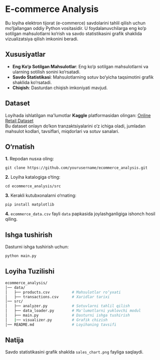 # E-commerce Analysis

Bu loyiha elektron tijorat (e-commerce) savdolarini tahlil qilish uchun mo‘ljallangan oddiy Python vositasidir. U foydalanuvchilarga eng ko‘p sotilgan mahsulotlarni ko‘rish va savdo statistikasini grafik shaklida vizualizatsiya qilish imkonini beradi.

## Xususiyatlar
- **Eng Ko‘p Sotilgan Mahsulotlar**: Eng ko‘p sotilgan mahsulotlarni va ularning sotilish sonini ko‘rsatadi.
- **Savdo Statistikasi**: Mahsulotlarning sotuv bo‘yicha taqsimotini grafik shaklida ko‘rsatadi.
- **Chiqish**: Dasturdan chiqish imkoniyati mavjud.

## Dataset
Loyihada ishlatilgan ma'lumotlar **Kaggle** platformasidan olingan:
[Online Retail Dataset](https://www.kaggle.com/datasets/carrie1/ecommerce-data)<br>
Bu dataset onlayn do‘kon tranzaktsiyalarini o‘z ichiga oladi, jumladan mahsulot kodlari, tavsiflari, miqdorlari va sotuv sanalari.

## O‘rnatish

**1.** Repodan nusxa oling:
```
git clone https://github.com/yourusername/ecommerce_analysis.git
```
**2.** Loyiha katalogiga o‘ting:
```
cd ecommerce_analysis/src
```
**3.** Kerakli kutubxonalarni o‘rnating:
```
pip install matplotlib
```
**4.** ```ecommerce_data.csv``` fayli ```data``` papkasida joylashganligiga ishonch hosil qiling.



## Ishga tushirish
Dasturni ishga tushirish uchun:

```bash
python main.py
```

## Loyiha Tuzilishi
```bash
ecommerce_analysis/
│── data/
│   ├── products.csv          # Mahsulotlar ro‘yxati
│   ├── transactions.csv      # Xaridlar tarixi
│── src/
│   ├── analyzer.py           # Sotuvlarni tahlil qilish
│   ├── data_loader.py        # Ma'lumotlarni yuklovchi modul
│   ├── main.py               # Dasturni ishga tushirish
│   |── visualizer.py         # Grafik chizish
│── README.md                 # Loyihaning tavsifi
```

## Natija
Savdo statistikasini grafik shaklda ```sales_chart.png``` fayliga saqlaydi.

